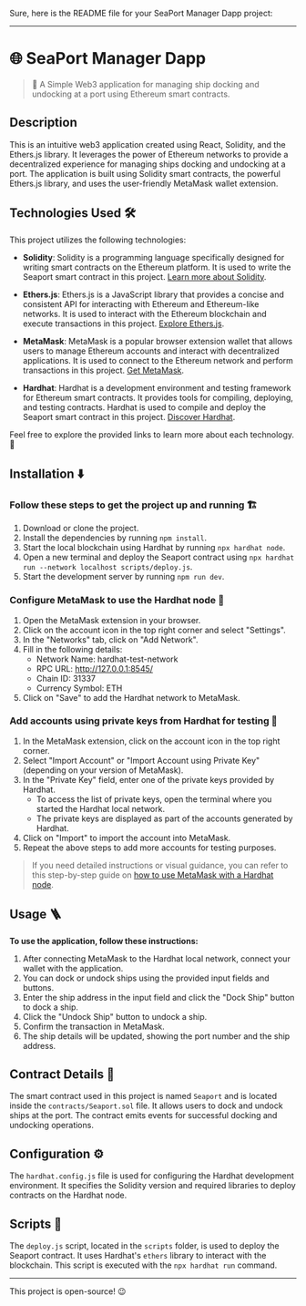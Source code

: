 Sure, here is the README file for your SeaPort Manager Dapp project:

---

# 🌐 SeaPort Manager Dapp

> 💸 A Simple Web3 application for managing ship docking and undocking at a port using Ethereum smart contracts.

## Description

This is an intuitive web3 application created using React, Solidity, and the Ethers.js library. It leverages the power of Ethereum networks to provide a decentralized experience for managing ships docking and undocking at a port. The application is built using Solidity smart contracts, the powerful Ethers.js library, and uses the user-friendly MetaMask wallet extension.

## Technologies Used 🛠️

This project utilizes the following technologies:

- **Solidity**: Solidity is a programming language specifically designed for writing smart contracts on the Ethereum platform. It is used to write the Seaport smart contract in this project. [Learn more about Solidity](https://docs.soliditylang.org/).

- **Ethers.js**: Ethers.js is a JavaScript library that provides a concise and consistent API for interacting with Ethereum and Ethereum-like networks. It is used to interact with the Ethereum blockchain and execute transactions in this project. [Explore Ethers.js](https://docs.ethers.org/v5/).

- **MetaMask**: MetaMask is a popular browser extension wallet that allows users to manage Ethereum accounts and interact with decentralized applications. It is used to connect to the Ethereum network and perform transactions in this project. [Get MetaMask](https://metamask.io/).

- **Hardhat**: Hardhat is a development environment and testing framework for Ethereum smart contracts. It provides tools for compiling, deploying, and testing contracts. Hardhat is used to compile and deploy the Seaport smart contract in this project. [Discover Hardhat](https://hardhat.org/).

Feel free to explore the provided links to learn more about each technology. 🚀

## Installation ⬇️

### Follow these steps to get the project up and running 🏗️

1. Download or clone the project.
2. Install the dependencies by running `npm install`.
3. Start the local blockchain using Hardhat by running `npx hardhat node`.
4. Open a new terminal and deploy the Seaport contract using `npx hardhat run --network localhost scripts/deploy.js`.
5. Start the development server by running `npm run dev`.

### Configure MetaMask to use the Hardhat node 🦊

1. Open the MetaMask extension in your browser.
2. Click on the account icon in the top right corner and select "Settings".
3. In the "Networks" tab, click on "Add Network".
4. Fill in the following details:
   - Network Name: hardhat-test-network
   - RPC URL: http://127.0.0.1:8545/
   - Chain ID: 31337
   - Currency Symbol: ETH
5. Click on "Save" to add the Hardhat network to MetaMask.

### Add accounts using private keys from Hardhat for testing 🔑

1. In the MetaMask extension, click on the account icon in the top right corner.
2. Select "Import Account" or "Import Account using Private Key" (depending on your version of MetaMask).
3. In the "Private Key" field, enter one of the private keys provided by Hardhat.
   - To access the list of private keys, open the terminal where you started the Hardhat local network.
   - The private keys are displayed as part of the accounts generated by Hardhat.
4. Click on "Import" to import the account into MetaMask.
5. Repeat the above steps to add more accounts for testing purposes.

> If you need detailed instructions or visual guidance, you can refer to this step-by-step guide on [how to use MetaMask with a Hardhat node](https://support.chainstack.com/hc/en-us/articles/4408642503449-Using-MetaMask-with-a-Hardhat-node).

## Usage 🪜

**To use the application, follow these instructions:**

1. After connecting MetaMask to the Hardhat local network, connect your wallet with the application.
2. You can dock or undock ships using the provided input fields and buttons.
3. Enter the ship address in the input field and click the "Dock Ship" button to dock a ship.
4. Click the "Undock Ship" button to undock a ship.
5. Confirm the transaction in MetaMask.
6. The ship details will be updated, showing the port number and the ship address.

## Contract Details 🔗

The smart contract used in this project is named `Seaport` and is located inside the `contracts/Seaport.sol` file. It allows users to dock and undock ships at the port. The contract emits events for successful docking and undocking operations.

## Configuration ⚙️

The `hardhat.config.js` file is used for configuring the Hardhat development environment. It specifies the Solidity version and required libraries to deploy contracts on the Hardhat node.

## Scripts 📜

The `deploy.js` script, located in the `scripts` folder, is used to deploy the Seaport contract. It uses Hardhat's `ethers` library to interact with the blockchain. This script is executed with the `npx hardhat run` command.

---

This project is open-source! 😉
